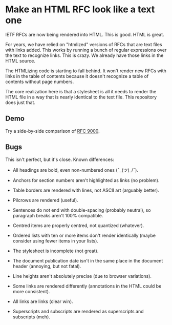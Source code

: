 # Make an HTML RFC look like a text one

IETF RFCs are now being rendered into HTML.  This is good.  HTML is great.

For years, we have relied on "htmlized" versions of RFCs that are text files
with links added.  This works by running a bunch of regular expressions over the
text to recognize links.  This is crazy.  We already have those links in the
HTML source.

The HTMLizing code is starting to fall behind.  It won't render new RFCs with
links in the table of contents because it doesn't recognize a table of contents
without page numbers.

The core realization here is that a stylesheet is all it needs to render the
HTML file in a way that is nearly identical to the text file.  This repository
does just that.

## Demo

Try a side-by-side comparison of [RFC
9000](https://martinthomson.github.io/rfc-txt-html/diff.html).

## Bugs

This isn't perfect, but it's close.  Known differences:

* All headings are bold, even non-numbered ones (¯\_(ツ)_/¯).

* Anchors for section numbers aren't highlighted as links (no problem).

* Table borders are rendered with lines, not ASCII art (arguably better).

* Pilcrows are rendered (useful).

* Sentences do not end with double-spacing (probably neutral), so paragraph
  breaks aren't 100% compatible.

* Centred items are properly centred, not quantized (whatever).

* Ordered lists with ten or more items don't render identically (maybe consider
  using fewer items in your lists).

* The stylesheet is incomplete (not great).

* The document publication date isn't in the same place in the document header
  (annoying, but not fatal).

* Line heights aren't absolutely precise (due to browser variations).

* Some links are rendered differently (annotations in the HTML could be more
  consistent).

* All links are links (clear win).

* Superscripts and subscripts are rendered as superscripts and subscripts (meh).
